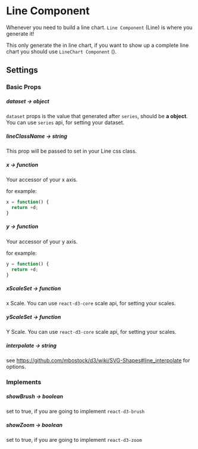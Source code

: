 # Line Component

Whenever you need to build a line chart. `Line Component` (Line) is where you generate it!

This only generate the **<path>** in line chart, if you want to show up a complete line chart you should use `LineChart Component` (<LineChart>).



## Settings

### Basic Props

##### dataset -> object

`dataset` props is the value that generated after `series`, should be **a object**. You can use `series` api, for setting your dataset.

##### lineClassName -> string

This prop will be passed to set in your Line css class.

##### x -> function

Your accessor of your x axis.

for example:

```js
x = function() {
  return +d;
}
```

##### y -> function

Your accessor of your y axis.

for example:

```js
y = function() {
  return +d;
}
```

##### xScaleSet -> function

x Scale. You can use `react-d3-core` scale api, for setting your scales.

##### yScaleSet -> function

Y Scale. You can use `react-d3-core` scale api, for setting your scales.

##### interpolate -> string

see https://github.com/mbostock/d3/wiki/SVG-Shapes#line_interpolate for options.

### Implements

##### showBrush -> boolean

set to true, if you are going to implement `react-d3-brush`

##### showZoom -> boolean

set to true, if you are going to implement `react-d3-zoom`
